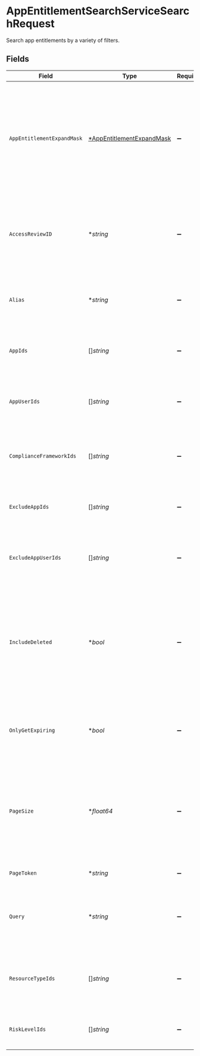 # AppEntitlementSearchServiceSearchRequest

Search app entitlements by a variety of filters.


## Fields

| Field                                                                                                                                     | Type                                                                                                                                      | Required                                                                                                                                  | Description                                                                                                                               |
| ----------------------------------------------------------------------------------------------------------------------------------------- | ----------------------------------------------------------------------------------------------------------------------------------------- | ----------------------------------------------------------------------------------------------------------------------------------------- | ----------------------------------------------------------------------------------------------------------------------------------------- |
| `AppEntitlementExpandMask`                                                                                                                | [*AppEntitlementExpandMask](../../models/shared/appentitlementexpandmask.md)                                                              | :heavy_minus_sign:                                                                                                                        | The app entitlement expand mask allows the user to get additional information when getting responses containing app entitlement views.    |
| `AccessReviewID`                                                                                                                          | **string*                                                                                                                                 | :heavy_minus_sign:                                                                                                                        | Search for app entitlements that are being reviewed as part of this access review campaign.                                               |
| `Alias`                                                                                                                                   | **string*                                                                                                                                 | :heavy_minus_sign:                                                                                                                        | Search for app entitlements that have this alias (exact match).                                                                           |
| `AppIds`                                                                                                                                  | []*string*                                                                                                                                | :heavy_minus_sign:                                                                                                                        | Search for app entitlements contained in any of these apps.                                                                               |
| `AppUserIds`                                                                                                                              | []*string*                                                                                                                                | :heavy_minus_sign:                                                                                                                        | Search for app entitlements that are granted to any of these app user ids.                                                                |
| `ComplianceFrameworkIds`                                                                                                                  | []*string*                                                                                                                                | :heavy_minus_sign:                                                                                                                        | Search for app entitlements that are part of these compliace frameworks.                                                                  |
| `ExcludeAppIds`                                                                                                                           | []*string*                                                                                                                                | :heavy_minus_sign:                                                                                                                        | Exclude app entitlements from the results that are in these app IDs.                                                                      |
| `ExcludeAppUserIds`                                                                                                                       | []*string*                                                                                                                                | :heavy_minus_sign:                                                                                                                        | Exclude app entitlements from the results that these app users have granted.                                                              |
| `IncludeDeleted`                                                                                                                          | **bool*                                                                                                                                   | :heavy_minus_sign:                                                                                                                        | Include deleted app entitlements, this includes app entitlements that have a deleted parent object (app, app resource, app resource type) |
| `OnlyGetExpiring`                                                                                                                         | **bool*                                                                                                                                   | :heavy_minus_sign:                                                                                                                        | Restrict results to only those who have expiring app entitlement user bindings.                                                           |
| `PageSize`                                                                                                                                | **float64*                                                                                                                                | :heavy_minus_sign:                                                                                                                        | The pageSize where 0 <= pageSize <= 100. Values < 10 will be set to 10. A value of 0 returns the default page size (currently 25)         |
| `PageToken`                                                                                                                               | **string*                                                                                                                                 | :heavy_minus_sign:                                                                                                                        | The pageToken field.                                                                                                                      |
| `Query`                                                                                                                                   | **string*                                                                                                                                 | :heavy_minus_sign:                                                                                                                        | Query the app entitlements with a fuzzy search on display name and description.                                                           |
| `ResourceTypeIds`                                                                                                                         | []*string*                                                                                                                                | :heavy_minus_sign:                                                                                                                        | Search for app entitlements that are for items on these resource types.                                                                   |
| `RiskLevelIds`                                                                                                                            | []*string*                                                                                                                                | :heavy_minus_sign:                                                                                                                        | Search for app entitlements with these risk levels.                                                                                       |